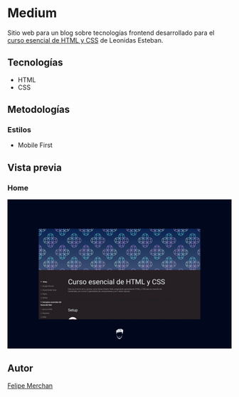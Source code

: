 # Medium

Sitio web para un blog sobre tecnologías frontend desarrollado para el [curso esencial de HTML y CSS](http://https://leonidasesteban.com/cursos/html-css-fundamentos "curso esencial de HTML y CSS") de Leonidas Esteban.

## Tecnologías

- HTML
- CSS

## Metodologías

### Estilos

- Mobile First

## Vista previa

### Home

![Home](https://github.com/FelipeMerchan/medium/blob/main/images/cover.jpg)

## Autor

[Felipe Merchan](https://github.com/FelipeMerchan "Felipe Merchan")